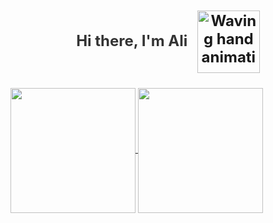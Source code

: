 <div class="markdown-heading" dir="auto" style="text-align: center; margin: 20px;">
    <h3 class="heading-element" dir="auto" style="font-size: 24px; font-weight: bold; color: #333;">
      Hi there, I'm Ali
      <animated-image data-catalyst="" style="width: 20px;">
        <a target="_blank" rel="noopener noreferrer nofollow" href="https://i.imgur.com/u8HivgI.gif" style="text-decoration: none;">
          <img src="https://i.imgur.com/u8HivgI.gif" alt="Waving hand animation" style="width: 100px; height: 100px; max-width: 100%; display: inline-block; vertical-align: middle; margin-left: 10px;">
        </a>
      </animated-image>
    </h3>
  </div>

<a href="https://github.com/anuraghazra/github-readme-stats">
  <img height=200 align="center" src="https://github-readme-stats.vercel.app/api?username=haffizaliraza" />
</a>
<a href="https://github.com/anuraghazra/convoychat">
  <img height=200 align="center" src="https://github-readme-stats.vercel.app/api/top-langs?username=haffizaliraza&layout=compact&langs_count=8&card_width=320" />
</a>


<!--
**haffizaliraza/haffizaliraza** is a ✨ _special_ ✨ repository because its `README.md` (this file) appears on your GitHub profile.



-->

